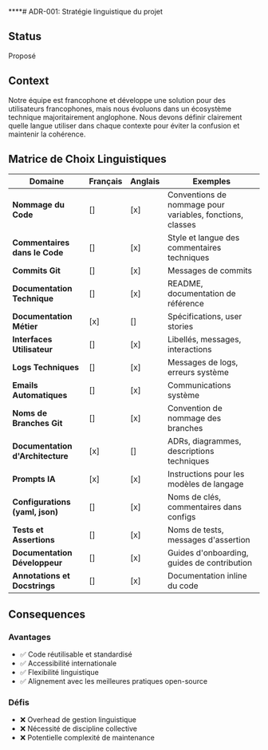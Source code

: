 ****# ADR-001: Stratégie linguistique du projet

## Status
Proposé

## Context
Notre équipe est francophone et développe une solution pour des utilisateurs francophones, mais nous évoluons dans un écosystème technique majoritairement anglophone. Nous devons définir clairement quelle langue utiliser dans chaque contexte pour éviter la confusion et maintenir la cohérence.

## Matrice de Choix Linguistiques
| Domaine                          | Français | Anglais | Exemples                                             |
| -------------------------------- | -------- | ------- | --------------------------------------------------------- |
| **Nommage du Code**              | \[]     | \[x]    | Conventions de nommage pour variables, fonctions, classes |
| **Commentaires dans le Code**    | \[]      | \[x]     | Style et langue des commentaires techniques               |
| **Commits Git**                  | \[]      | \[x]     | Messages de commits                                       |
| **Documentation Technique**      | \[]      | \[x]     | README, documentation de référence                        |
| **Documentation Métier**         | \[x]      | \[]     | Spécifications, user stories                              |
| **Interfaces Utilisateur**       | \[]      | \[x]     | Libellés, messages, interactions                          |
| **Logs Techniques**              | \[]      | \[x]     | Messages de logs, erreurs système                         |
| **Emails Automatiques**          | \[]      | \[x]     | Communications système                                    |
| **Noms de Branches Git**         | \[]      | \[x]     | Convention de nommage des branches                        |
| **Documentation d'Architecture** | \[x]      | \[]     | ADRs, diagrammes, descriptions techniques                 |
| **Prompts IA**                   | \[x]      | \[x]     | Instructions pour les modèles de langage                  |
| **Configurations (yaml, json)**  | \[]      | \[x]     | Noms de clés, commentaires dans configs                   |
| **Tests et Assertions**          | \[]      | \[x]     | Noms de tests, messages d'assertion                       |
| **Documentation Développeur**    | \[]      | \[x]     | Guides d'onboarding, guides de contribution               |
| **Annotations et Docstrings**    | \[]      | \[x]     | Documentation inline du code                              |

## Consequences

### Avantages
- ✅ Code réutilisable et standardisé
- ✅ Accessibilité internationale
- ✅ Flexibilité linguistique
- ✅ Alignement avec les meilleures pratiques open-source

### Défis
- ❌ Overhead de gestion linguistique
- ❌ Nécessité de discipline collective
- ❌ Potentielle complexité de maintenance
